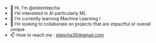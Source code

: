 - 👋 Hi, I’m @eileenlepcha
- 👀 I’m interested in AI particularly ML
- 🌱 I’m currently learning Machine Learning !
- 💞️ I’m looking to collaborate on projects that are impactful or overall unique
- 📫 How to reach me : elepcha35@gmail.com

<!---
eileenlepcha/eileenlepcha is a ✨ special ✨ repository because its `README.md` (this file) appears on your GitHub profile.
You can click the Preview link to take a look at your changes.
--->
